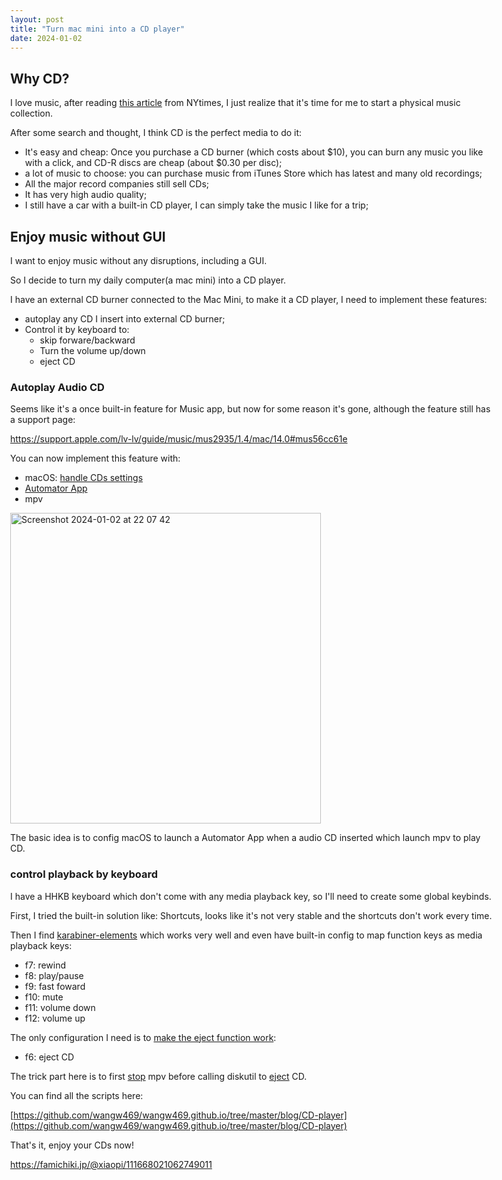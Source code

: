 ```yaml
---
layout: post
title: "Turn mac mini into a CD player"
date: 2024-01-02
---
```

<style>
body { max-width: 800px; margin: 40px; }
</style>

<meta name="viewport" content="width=device-width, initial-scale=1">

## Why CD?

I love music, after reading [this article](https://www.nytimes.com/2023/09/19/magazine/music-not-streaming.html) from NYtimes, I just realize that it's time for me to start a physical music collection.

After some search and thought, I think CD is the perfect media to do it:

* It's easy and cheap: Once you purchase a CD burner (which costs about $10), you can burn any music you like with a click, and CD-R discs are cheap (about $0.30 per disc);
* a lot of music to choose: you can purchase music from iTunes Store which has latest and many old recordings;
* All the major record companies still sell CDs;
* It has very high audio quality;
* I still have a car with a built-in CD player, I can simply take the music I like for a trip;

## Enjoy music without GUI

I want to enjoy music without any disruptions, including a GUI.

So I decide to turn my daily computer(a mac mini) into a CD player.

I have an external CD burner connected to the Mac Mini, to make it a CD player, I need to implement these features:

* autoplay any CD I insert into external CD burner;
* Control it by keyboard to:
  * skip forware/backward
  * Turn the volume up/down
  * eject CD

### Autoplay Audio CD

Seems like it's a once built-in feature for Music app, but now for some reason it's gone, although the feature still has a support page:

[https://support.apple.com/lv-lv/guide/music/mus2935/1.4/mac/14.0#mus56cc61e
](https://support.apple.com/lv-lv/guide/music/mus2935/1.4/mac/14.0#mus56cc61e
)

You can now implement this feature with:

* macOS: [handle CDs settings](https://support.apple.com/lv-lv/guide/mac-help/mchlp1354/mac)
* [Automator App](https://github.com/wangw469/wangw469.github.io/tree/master/blog/CD-player/auto_play_using_mpv.app/Contents)
* mpv
  
<img width="497" alt="Screenshot 2024-01-02 at 22 07 42" src="https://github.com/wangw469/wangw469.github.io/assets/3417025/49298049-8968-4735-a03d-79a7a836efbe">

The basic idea is to config macOS to launch a Automator App when a audio CD inserted which launch mpv to play CD.

### control playback by keyboard

I have a HHKB keyboard which don't come with any media playback key, so I'll need to create some global keybinds.

First, I tried the built-in solution like: Shortcuts, looks like it's not very stable and the shortcuts don't work every time.

Then I find [karabiner-elements](https://karabiner-elements.pqrs.org/) which works very well and even have built-in config to map function keys as media playback keys:

* f7: rewind
* f8: play/pause
* f9: fast foward
* f10: mute
* f11: volume down
* f12: volume up

The only configuration I need is to [make the eject function work](https://github.com/wangw469/wangw469.github.io/blob/master/blog/CD-player/eject-config.json):

* f6: eject CD

The trick part here is to first [stop](https://github.com/wangw469/wangw469.github.io/blob/master/blog/CD-player/stop.sh) mpv before calling diskutil to [eject](https://github.com/wangw469/wangw469.github.io/blob/master/blog/CD-player/eject.sh) CD.

You can find all the scripts here:

[https://github.com/wangw469/wangw469.github.io/tree/master/blog/CD-player](https://github.com/wangw469/wangw469.github.io/tree/master/blog/CD-player)

That's it, enjoy your CDs now!

[https://famichiki.jp/@xiaopi/111668021062749011
](https://famichiki.jp/@xiaopi/111668021062749011
)
